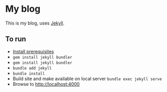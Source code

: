 # My blog

This is my blog, uses [Jekyll](http://jekyllrb.com/).

## To run

- [Install prerequisites](https://jekyllrb.com/docs/installation/)
- `gem install jekyll bundler`
- `gem install jekyll bundler`
- `bundle add jekyll`
- `bundle install`
- Build site and make available on local server `bundle exec jekyll serve`
- Browse to [http://localhost:4000]()